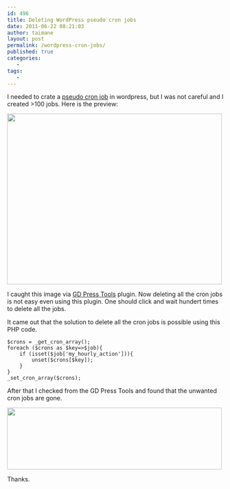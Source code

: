```yaml
---
id: 496
title: Deleting WordPress pseudo cron jobs
date: 2011-06-22 08:21:03
author: taimane
layout: post
permalink: /wordpress-cron-jobs/
published: true
categories:
   -
tags:
   -
---
```

I needed to crate a <a href="http://codex.wordpress.org/Function_Reference/wp_schedule_event">pseudo cron job</a> in wordpress, but I was not careful and I created >100 jobs. Here is the preview:

<img src="https://programming-review.com/wp-content/uploads/2011/06/cronscheduler-e1308729303177.png" alt="" title="cronscheduler" width="500" height="398" class="alignnone size-full wp-image-497" />



I caught this image via <a href="http://wordpress.org/extend/plugins/gd-press-tools/">GD Press Tools</a> plugin. Now deleting all the cron jobs is not easy even using this plugin. One should click and wait hundert times to delete all the jobs.



It came out that the solution to delete all the cron jobs is possible using this PHP code.

```
$crons = _get_cron_array();
foreach ($crons as $key=>$job){
	if (isset($job['my_hourly_action'])){
		unset($crons[$key]);			
	}
}	
_set_cron_array($crons);
```

After that I checked from the GD Press Tools and found that the unwanted cron jobs are gone.

<img src="https://programming-review.com/wp-content/uploads/2011/06/pseudocron1-e1308731005309.png" alt="" title="pseudocron" width="500" height="144" class="alignnone size-full wp-image-502" />

Thanks.





  

